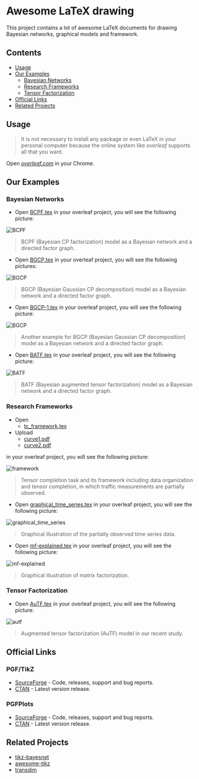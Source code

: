 Awesome LaTeX drawing
============

This project contains a lot of awesome LaTeX documents for drawing Bayesian networks, graphical models and framework.

Contents
--------

-   [Usage](#usage)
-   [Our Examples](#our-examples)
    -   [Bayesian Networks](#bayesian-networks)
    -   [Research Frameworks](#research-frameworks)
    -   [Tensor Factorization](#tensor-factorization)
-   [Official Links](#official-links)
-   [Related Projects](#related-projects)

Usage
--------------

> It is not necessary to install any package or even LaTeX in your personal computer because the online system like *overleaf* supports all that you want.

Open [*overleaf.com*](https://www.overleaf.com/) in your Chrome.

Our Examples
--------------

### Bayesian Networks

- Open [BCPF.tex](https://github.com/xinychen/awesome-latex-drawing/blob/master/BayesNet/BCPF.tex) in your overleaf project, you will see the following picture:

![BCPF](https://github.com/xinychen/awesome-latex-drawing/blob/master/BayesNet/BCPF.png)

  > BCPF (Bayesian CP factorization) model as a Bayesian network and a directed factor graph.

- Open [BGCP.tex](https://github.com/xinychen/awesome-latex-drawing/blob/master/BayesNet/BGCP.tex) in your overleaf project, you will see the following pictures:

![BGCP](https://github.com/xinychen/awesome-latex-drawing/blob/master/BayesNet/BGCP.png)

  > BGCP (Bayesian Gaussian CP decomposition) model as a Bayesian network and a directed factor graph.

- Open [BGCP-1.tex](https://github.com/xinychen/awesome-latex-drawing/blob/master/BayesNet/BGCP-1.tex) in your overleaf project, you will see the following picture:

![BGCP](https://github.com/xinychen/awesome-latex-drawing/blob/master/BayesNet/BGCP-1.png)

  > Another example for BGCP (Bayesian Gaussian CP decomposition) model as a Bayesian network and a directed factor graph.

- Open [BATF.tex](https://github.com/xinychen/awesome-latex-drawing/blob/master/BayesNet/BATF.tex) in your overleaf project, you will see the following picture:

![BATF](https://github.com/xinychen/awesome-latex-drawing/blob/master/BayesNet/BATF.png)

  > BATF (Bayesian augmented tensor factorization) model as a Bayesian network and a directed factor graph.

### Research Frameworks

- Open
  - [tc_framework.tex](https://github.com/xinychen/awesome-latex-drawing/blob/master/Framework/tc_framework.tex)
- Upload
  - [curve1.pdf](https://github.com/xinychen/awesome-latex-drawing/blob/master/Framework/curve1.pdf)
  - [curve2.pdf](https://github.com/xinychen/awesome-latex-drawing/blob/master/Framework/curve2.pdf)

in your overleaf project, you will see the following picture:

![framework](https://github.com/xinychen/transdim/blob/master/images/framework.png)

  > Tensor completion task and its framework including data organization and tensor completion, in which traffic measurements are partially observed.

  - Open [graphical_time_series.tex](https://github.com/xinychen/awesome-latex-drawing/blob/master/Framework/graphical_time_series.tex) in your overleaf project, you will see the following picture:

  ![graphical_time_series](https://github.com/xinychen/awesome-latex-drawing/blob/master/Framework/graphical_time_series.png)

  > Graphical illustration of the partially observed time series data.

  - Open [mf-explained.tex](https://github.com/xinychen/awesome-latex-drawing/blob/master/Framework/mf-explained.tex) in your overleaf project, you will see the following picture:

  ![mf-explained](https://github.com/xinychen/awesome-latex-drawing/blob/master/Framework/mf-explained.png)

  > Graphical illustration of matrix factorization.


### Tensor Factorization

- Open [AuTF.tex](https://github.com/xinychen/awesome-latex-drawing/blob/master/TensorFactorization/AuTF.tex) in your overleaf project, you will see the following picture:

![autf](https://github.com/xinychen/awesome-latex-drawing/blob/master/TensorFactorization/AuTF.png)

  > Augmented tensor factorization (AuTF) model in our recent study.

Official Links
--------------

  ### PGF/TikZ

  -   [SourceForge](https://sourceforge.net/projects/pgf/) - Code, releases, support and bug reports.
  -   [CTAN](https://www.ctan.org/pkg/pgf) - Latest version release.

  ### PGFPlots

  -   [SourceForge](http://pgfplots.sourceforge.net/) - Code, releases, support and bug reports.
  -   [CTAN](https://www.ctan.org/pkg/pgfplots) - Latest version release.

Related Projects
--------------

- [tikz-bayesnet](https://github.com/jluttine/tikz-bayesnet)
- [awesome-tikz](https://github.com/xiaohanyu/awesome-tikz)
- [transdim](https://github.com/xinychen/transdim)
